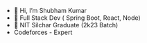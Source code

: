 - 👋 Hi, I’m Shubham Kumar
- 👀 Full Stack Dev ( Spring Boot, React, Node)
- 🌱 NIT Silchar Graduate (2k23 Batch)
-  Codeforces - Expert

<!---
shubham123456789012/shubham123456789012 is a ✨ special ✨ repository because its `README.md` (this file) appears on your GitHub profile.
You can click the Preview link to take a look at your changes.
--->
